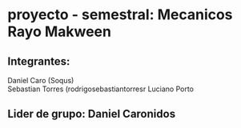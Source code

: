 # proyecto - semestral: Mecanicos Rayo Makween

## Integrantes:

Daniel Caro (Soqus)   
Sebastian Torres (rodrigosebastiantorresr
Luciano Porto

## Lider de grupo: Daniel Caronidos  